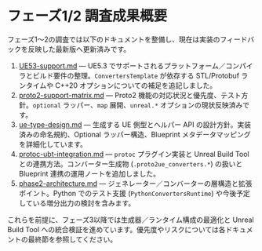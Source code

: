 # フェーズ1/2 調査成果概要

フェーズ1〜2の調査では以下のドキュメントを整備し、現在は実装のフィードバックを反映した最新版へ更新済みです。

1. [UE53-support.md](UE53-support.md) — UE5.3 でサポートされるプラットフォーム／コンパイラとビルド要件の整理。`ConvertersTemplate` が依存する STL/Protobuf ランタイムや C++20 オプションについての補足を追記しました。
2. [proto2-support-matrix.md](proto2-support-matrix.md) — Proto2 機能の対応状況と優先度、テスト方針。`optional` ラッパー、`map` 展開、`unreal.*` オプションの現状反映済みです。
3. [ue-type-design.md](ue-type-design.md) — 生成する UE 側型とヘルパー API の設計方針。実装済みの命名規約、Optional ラッパー構造、Blueprint メタデータマッピングを詳細化しています。
4. [protoc-ubt-integration.md](protoc-ubt-integration.md) — `protoc` プラグイン実装と Unreal Build Tool との連携方法。コンバーター生成物 (`.proto2ue_converters.*`) の扱いと Blueprint 連携の運用ノートを追加しました。
5. [phase2-architecture.md](phase2-architecture.md) — ジェネレーター／コンバーターの層構造と拡張ポイント。Python でのテスト支援 (`PythonConvertersRuntime`) や今後予定している増分出力の検討を含みます。

これらを前提に、フェーズ3以降では生成器／ランタイム構成の最適化と Unreal Build Tool への統合検証を進めています。優先度やリスクについては各ドキュメントの最終節を参照してください。
